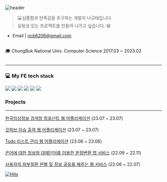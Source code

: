 ![header](https://capsule-render.vercel.app/api?type=transparent&color=auto&customColorList=26&height=150&section=header&text=It's%20Na%20Github&fontSize=90&animation=fadeIn)
 
> 💻심플함과 만족감을 추구하는 개발자 나규태입니다. <br/>
> 실용성 있는 프로젝트를 만들어 나가고 싶습니다. 😄<br/>
- Email | ncb6206@gmail.com 
 <br/>
 🎓 ChungBuk National Univ. Computer Science 2017.03 ~ 2023.02
 <br/> <br/>
 <hr/>
 
### 💻  My FE tech stack
<img src="https://img.shields.io/badge/-HTML-E34F26?style=flat&logo=HTML5&logoColor=white"/>  <img src="https://img.shields.io/badge/-CSS-1572B6?style=flat&logo=CSS3&logoColor=white"/>  <img src="https://img.shields.io/badge/-JavaScript-F7DF1E?style=flat&logo=JavaScript&logoColor=white"/>  <img src="https://img.shields.io/badge/-TypeScript-3178C6?style=flat&logo=TypeScript&logoColor=white"/>  <img src="https://img.shields.io/badge/-React-61DAFB?style=flat&logo=React&logoColor=white"/>  <img src="https://img.shields.io/badge/-Next.js-000000?style=flat&logo=Next.js&logoColor=white"/>  

 
### Projects 
<hr/>

[한국임상정보 검색창 컴포넌트 웹 어플리케이션](https://github.com/ncb6206/pre-onboarding-11th-4-12) (23.07 ~ 23.07) <br/> <br/>
[깃허브 이슈 출력 웹 어플리케이션](https://github.com/ncb6206/pre-onboarding-11th-3-12) (23.07 ~ 23.07) <br/> <br/>
[Todo 리스트 관리 웹 어플리케이션](https://github.com/ncb6206/wanted-pre-onboarding-frontend) (23.06 ~ 23.06) <br/> <br/>
[은어에 대한 정보와 대체단어를 이용한 문장변환 앱 서비스](https://github.com/Team-Dowon/Dowon-FE) (22.09 ~ 22.11)
<br/> <br/>
[사용자의 피부질환 판별 및 정보 공유를 해주는 웹 서비스](https://github.com/Team-DumdiDumdi/Derm.D-client) (22.06 ~ 22.07)


[![Hits](https://hits.seeyoufarm.com/api/count/incr/badge.svg?url=https%3A%2F%2Fgithub.com%2Fncb6206%2Fhit-counter&count_bg=%2379C83D&title_bg=%23555555&icon=&icon_color=%23E7E7E7&title=visitors&edge_flat=false)](https://hits.seeyoufarm.com)
<!--
**ncb6206/ncb6206** is a ✨ _special_ ✨ repository because its `README.md` (this file) appears on your GitHub profile.

Here are some ideas to get you started:

- 🔭 I’m currently working on ...
- 🌱 I’m currently learning ...
- 👯 I’m looking to collaborate on ...
- 🤔 I’m looking for help with ...
- 💬 Ask me about ...
- 📫 How to reach me: ...
- 😄 Pronouns: ...
- ⚡ Fun fact: ...
-->
